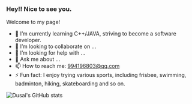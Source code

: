 ### Hey!! Nice to see you.
Welcome to my page!
- 🌱 I’m currently learning C++/JAVA, striving to become a software developer.
- 👯 I’m looking to collaborate on ...
- 🤔 I’m looking for help with ...
- 💬 Ask me about ...
- 📫 How to reach me: 994196803@qq.com
- ⚡ Fun fact: I enjoy trying various sports, including frisbee, swimming, badminton, hiking, skateboarding and so on.

![Dusai's GitHub stats](https://github-readme-stats.vercel.app/api?username=Lick0920&show_icons=true&theme=radical)
<!--
**Lick0920/Lick0920** is a ✨ _special_ ✨ repository because its `README.md` (this file) appears on your GitHub profile.


- 🔭 I’m currently doing research related to computer vision in college.
- 🌱 I’m currently learning C++/JAVA, striving to become a software developer.
- 👯 I’m looking to collaborate on ...
- 🤔 I’m looking for help with ...
- 💬 Ask me about ...
- 📫 How to reach me: ...
- 😄 Pronouns: ...
- ⚡ Fun fact: I enjoy trying various sports, including 
-->
